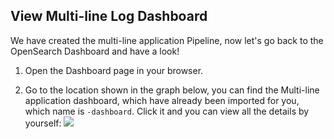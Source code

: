 ## View Multi-line Log Dashboard

We have created the multi-line application Pipeline, now let's go back to the OpenSearch Dashboard and have a look!

1. Open the Dashboard page in your browser.

2. Go to the location shown in the graph below, you can find the Multi-line application dashboard, which have already been imported for you, which name is `-dashboard`. Click it and you can view all the details by yourself:
![](../../images/workshop/view-dashboard.png)
